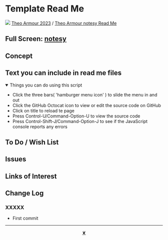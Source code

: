 # Template Read Me

[![](https://pushme-pullyou.github.io/assets/svg/octicon.svg )](https://github.com/theo-armour/2023/ "Source code on GitHub" ) [Theo Armour 2023]( https:/theo-armour.github.io/2023/ "Home page" ) / [Theo Armour notesy Read Me]( https://github.comtheo-armour/2023/tree/main/notesy/ "2023-02-16" )

<!--@@@
<div class=iframe-resize ><iframe src=https:/theo-armour.github.io/2023/notesy/ height=100% width=100% ></iframe></div>
_"notesy Read Me" in a resizable window_
@@@-->

## Full Screen: [notesy]( https:/theo-armour.github.io/2023/notesy/ )


## Concept


## Text you can include in read me files

<details open >

<summary> Things you can do using this script</summary>

* Click the three bars( 'hamburger menu icon' ) to slide the menu in and out
* Click the GitHub Octocat icon to view or edit the source code on GitHub
* Click on title to reload te page
* Press Control-U/Command-Option-U to view the source code
* Press Control-Shift-J/Command-Option-J to see if the JavaScript console reports any errors

</details>

## To Do / Wish List


## Issues


## Links of Interest


## Change Log


### XXXXX

* First commit


***

<center title="Hello! Click me to go up to the top" ><a class=aDingbat href=javascript:window.scrollTo(0,0);> ❦ </a></center>
